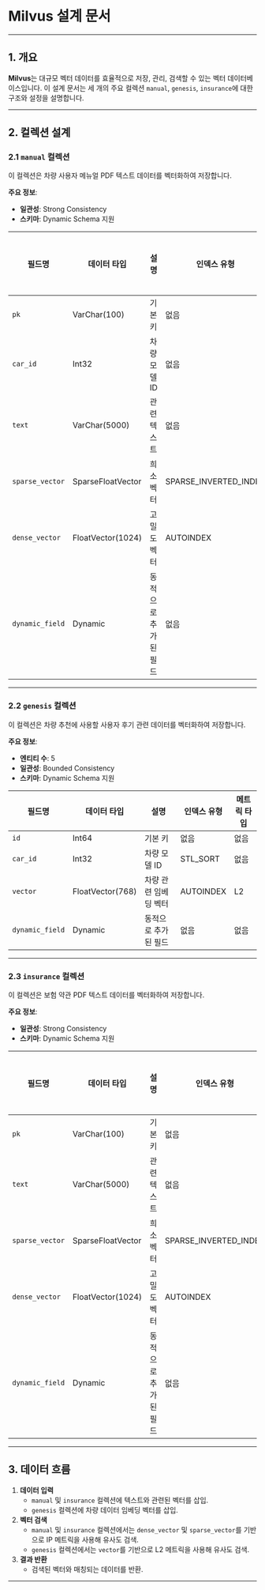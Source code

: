 # Milvus 설계 문서

---

## 1. 개요

**Milvus**는 대규모 벡터 데이터를 효율적으로 저장, 관리, 검색할 수 있는 벡터 데이터베이스입니다. 이 설계 문서는 세 개의 주요 컬렉션 `manual`, `genesis`, `insurance`에 대한 구조와 설정을 설명합니다.

---

## 2. 컬렉션 설계

### 2.1 `manual` 컬렉션

이 컬렉션은 차량 사용자 메뉴얼 PDF 텍스트 데이터를 벡터화하여 저장합니다.

**주요 정보**:

- **일관성**: Strong Consistency
- **스키마**: Dynamic Schema 지원

| **필드명** | **데이터 타입** | **설명** | **인덱스 유형** | **메트릭 타입** |
| --- | --- | --- | --- | --- |
| `pk` | VarChar(100) | 기본 키 | 없음 | 없음 |
| `car_id` | Int32 | 차량 모델 ID | 없음 | 없음 |
| `text` | VarChar(5000) | 관련 텍스트 | 없음 | 없음 |
| `sparse_vector` | SparseFloatVector | 희소 벡터 | SPARSE_INVERTED_INDEX | IP |
| `dense_vector` | FloatVector(1024) | 고밀도 벡터 | AUTOINDEX | IP |
| `dynamic_field` | Dynamic | 동적으로 추가된 필드 | 없음 | 없음 |

---

### 2.2 `genesis` 컬렉션

이 컬렉션은 차량 추천에 사용할 사용자 후기 관련 데이터를 벡터화하여 저장합니다.

**주요 정보**:

- **엔티티 수**: 5
- **일관성**: Bounded Consistency
- **스키마**: Dynamic Schema 지원

| **필드명** | **데이터 타입** | **설명** | **인덱스 유형** | **메트릭 타입** |
| --- | --- | --- | --- | --- |
| `id` | Int64 | 기본 키 | 없음 | 없음 |
| `car_id` | Int32 | 차량 모델 ID | STL_SORT | 없음 |
| `vector` | FloatVector(768) | 차량 관련 임베딩 벡터 | AUTOINDEX | L2 |
| `dynamic_field` | Dynamic | 동적으로 추가된 필드 | 없음 | 없음 |

---

### 2.3 `insurance` 컬렉션

이 컬렉션은 보험 약관 PDF 텍스트 데이터를 벡터화하여 저장합니다.

**주요 정보**:

- **일관성**: Strong Consistency
- **스키마**: Dynamic Schema 지원

| **필드명** | **데이터 타입** | **설명** | **인덱스 유형** | **메트릭 타입** |
| --- | --- | --- | --- | --- |
| `pk` | VarChar(100) | 기본 키 | 없음 | 없음 |
| `text` | VarChar(5000) | 관련 텍스트 | 없음 | 없음 |
| `sparse_vector` | SparseFloatVector | 희소 벡터 | SPARSE_INVERTED_INDEX | IP |
| `dense_vector` | FloatVector(1024) | 고밀도 벡터 | AUTOINDEX | IP |
| `dynamic_field` | Dynamic | 동적으로 추가된 필드 | 없음 | 없음 |

---

## 3. 데이터 흐름

1. **데이터 입력**
    - `manual` 및 `insurance` 컬렉션에 텍스트와 관련된 벡터를 삽입.
    - `genesis` 컬렉션에 차량 데이터 임베딩 벡터를 삽입.
2. **벡터 검색**
    - `manual` 및 `insurance` 컬렉션에서는 `dense_vector` 및 `sparse_vector`를 기반으로 IP 메트릭을 사용해 유사도 검색.
    - `genesis` 컬렉션에서는 `vector`를 기반으로 L2 메트릭을 사용해 유사도 검색.
3. **결과 반환**
    - 검색된 벡터와 매칭되는 데이터를 반환.

---